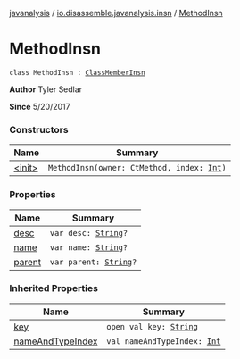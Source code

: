[javanalysis](../../index.md) / [io.disassemble.javanalysis.insn](../index.md) / [MethodInsn](./index.md)

# MethodInsn

`class MethodInsn : `[`ClassMemberInsn`](../-class-member-insn/index.md)

**Author**
Tyler Sedlar

**Since**
5/20/2017

### Constructors

| Name | Summary |
|---|---|
| [&lt;init&gt;](-init-.md) | `MethodInsn(owner: CtMethod, index: `[`Int`](https://kotlinlang.org/api/latest/jvm/stdlib/kotlin/-int/index.html)`)` |

### Properties

| Name | Summary |
|---|---|
| [desc](desc.md) | `var desc: `[`String`](https://kotlinlang.org/api/latest/jvm/stdlib/kotlin/-string/index.html)`?` |
| [name](name.md) | `var name: `[`String`](https://kotlinlang.org/api/latest/jvm/stdlib/kotlin/-string/index.html)`?` |
| [parent](parent.md) | `var parent: `[`String`](https://kotlinlang.org/api/latest/jvm/stdlib/kotlin/-string/index.html)`?` |

### Inherited Properties

| Name | Summary |
|---|---|
| [key](../-class-member-insn/key.md) | `open val key: `[`String`](https://kotlinlang.org/api/latest/jvm/stdlib/kotlin/-string/index.html) |
| [nameAndTypeIndex](../-class-member-insn/name-and-type-index.md) | `val nameAndTypeIndex: `[`Int`](https://kotlinlang.org/api/latest/jvm/stdlib/kotlin/-int/index.html) |

